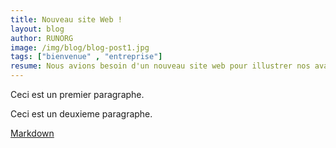 ```yaml
---
title: Nouveau site Web !
layout: blog
author: RUNORG
image: /img/blog/blog-post1.jpg
tags: ["bienvenue" , "entreprise"]
resume: Nous avions besoin d'un nouveau site web pour illustrer nos avancées et nos nouveaux projets. Le voilà enfin en ligne !
--- 
```

Ceci est un premier paragraphe.

Ceci est un deuxieme paragraphe.

[Markdown](http://daringfireball.net/projects/markdown/)